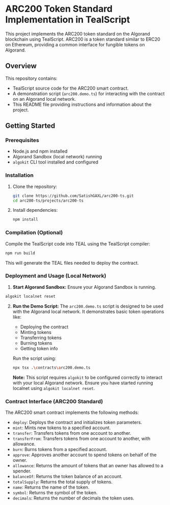 # ARC200 Token Standard Implementation in TealScript

This project implements the ARC200 token standard on the Algorand blockchain using TealScript. ARC200 is a token standard similar to ERC20 on Ethereum, providing a common interface for fungible tokens on Algorand.

## Overview

This repository contains:

-   TealScript source code for the ARC200 smart contract.
-   A demonstration script (`arc200.demo.ts`) for interacting with the contract on an Algorand local network.
-   This README file providing instructions and information about the project.

## Getting Started

### Prerequisites

-   Node.js and npm installed
-   Algorand Sandbox (local network) running
-   `algokit` CLI tool installed and configured

### Installation

1.  Clone the repository:

    ```bash
    git clone https://github.com/SatishGAXL/arc200-ts.git
    cd arc200-ts/projects/arc200-ts
    ```

2.  Install dependencies:

    ```bash
    npm install
    ```

### Compilation (Optional)

Compile the TealScript code into TEAL using the TealScript compiler:

```bash
npm run build
```

This will generate the TEAL files needed to deploy the contract.

### Deployment and Usage (Local Network)

1.  **Start Algorand Sandbox:** Ensure your Algorand Sandbox is running.

```bash
algokit localnet reset
```

2.  **Run the Demo Script:** The `arc200.demo.ts` script is designed to be used with the Algorand local network. It demonstrates basic token operations like:

    -   Deploying the contract
    -   Minting tokens
    -   Transferring tokens
    -   Burning tokens
    -   Getting token info

    Run the script using:

    ```bash
    npx tsx .\contracts\arc200.demo.ts
    ```

    **Note:** This script requires `algokit` to be configured correctly to interact with your local Algorand network.  Ensure you have started running localnet using `algokit localnet reset`.

### Contract Interface (ARC200 Standard)

The ARC200 smart contract implements the following methods:

-   `deploy`: Deploys the contract and initializes token parameters.
-   `mint`: Mints new tokens to a specified account.
-   `transfer`: Transfers tokens from one account to another.
-   `transferFrom`: Transfers tokens from one account to another, with allowance.
-   `burn`: Burns tokens from a specified account.
-   `approve`: Approves another account to spend tokens on behalf of the owner.
-   `allowance`: Returns the amount of tokens that an owner has allowed to a spender.
-   `balanceOf`: Returns the token balance of an account.
-   `totalSupply`: Returns the total supply of tokens.
-   `name`: Returns the name of the token.
-   `symbol`: Returns the symbol of the token.
-   `decimals`: Returns the number of decimals the token uses.